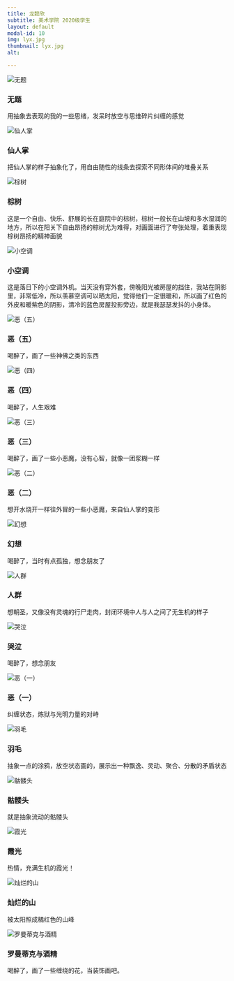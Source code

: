 ```yaml
---
title: 龙懿欣
subtitle: 美术学院 2020级学生
layout: default
modal-id: 10
img: lyx.jpg
thumbnail: lyx.jpg
alt: 

---
```


<img src="img/lyx/无题.jpg" class="img-responsive img-centered" alt="无题">
<h3>无题</h3>
<p>用抽象去表现的我的一些思绪，发呆时放空与思维碎片纠缠的感觉</p>

<img src="img/lyx/仙人掌.jpg" class="img-responsive img-centered" alt="仙人掌">
<h3>仙人掌</h3>
<p>把仙人掌的样子抽象化了，用自由随性的线条去探索不同形体间的堆叠关系</p>
<img src="img/lyx/棕树.jpg" class="img-responsive img-centered" alt="棕树">
<h3>棕树</h3>
<p>这是一个自由、快乐、舒展的长在庭院中的棕树，棕树一般长在山坡和多水湿润的地方，所以在阳关下自由昂扬的棕树尤为难得，对画面进行了夸张处理，着重表现棕树昂扬的精神面貌</p>
<img src="img/lyx/小空调.jpg" class="img-responsive img-centered" alt="小空调">
<h3>小空调</h3>
<p>这是落日下的小空调外机。当天没有穿外套，傍晚阳光被房屋的挡住，我站在阴影里，非常低冷，所以羡慕空调可以晒太阳，觉得他们一定很暖和，所以画了红色的外皮和暖紫色的阴影，清冷的蓝色房屋投影旁边，就是我瑟瑟发抖的小身体。</p>
<img src="img/lyx/恶（五）.jpg" class="img-responsive img-centered" alt="恶（五）">
<h3>恶（五）</h3>
<p>喝醉了，画了一些神佛之类的东西</p>
<img src="img/lyx/恶（四）.jpg" class="img-responsive img-centered" alt="恶（四）">
<h3>恶（四）</h3>
<p>喝醉了，人生艰难</p>
<img src="img/lyx/恶（三）.jpg" class="img-responsive img-centered" alt="恶（三）">
<h3>恶（三）</h3>
<p>喝醉了，画了一些小恶魔，没有心智，就像一团浆糊一样</p>
<img src="img/lyx/恶（二）.jpg" class="img-responsive img-centered" alt="恶（二）">
<h3>恶（二）</h3>
<p>想开水烧开一样往外冒的一些小恶魔，来自仙人掌的变形</p>
<img src="img/lyx/幻想.jpg" class="img-responsive img-centered" alt="幻想">
<h3>幻想</h3>
<p>喝醉了，当时有点孤独，想念朋友了</p>
<img src="img/lyx/人群.jpg" class="img-responsive img-centered" alt="人群">
<h3>人群</h3>
<p>想朝圣，又像没有灵魂的行尸走肉，封闭环境中人与人之间了无生机的样子</p>
<img src="img/lyx/哭泣.jpg" class="img-responsive img-centered" alt="哭泣">
<h3>哭泣</h3>
<p>喝醉了，想念朋友</p>
<img src="img/lyx/恶（一）.jpg" class="img-responsive img-centered" alt="恶（一）">
<h3>恶（一）</h3>
<p>纠缠状态，炼狱与光明力量的对峙</p>
<img src="img/lyx/羽毛.jpg" class="img-responsive img-centered" alt="羽毛">
<h3>羽毛</h3>
<p>抽象一点的涂鸦，放空状态画的，展示出一种飘逸、灵动、聚合、分散的矛盾状态</p>
<img src="img/lyx/骷髅头.jpg" class="img-responsive img-centered" alt="骷髅头">
<h3>骷髅头</h3>
<p>就是抽象流动的骷髅头</p>
<img src="img/lyx/霞光.jpg" class="img-responsive img-centered" alt="霞光">
<h3>霞光</h3>
<p>热情，充满生机的霞光！</p>
<img src="img/lyx/灿烂的山.jpg" class="img-responsive img-centered" alt="灿烂的山">
<h3>灿烂的山</h3>
<p>被太阳照成橘红色的山峰</p>
<img src="img/lyx/罗曼蒂克与酒精.png" class="img-responsive img-centered" alt="罗曼蒂克与酒精">
<h3>罗曼蒂克与酒精</h3>
<p>喝醉了，画了一些缠绕的花，当装饰画吧。</p>
